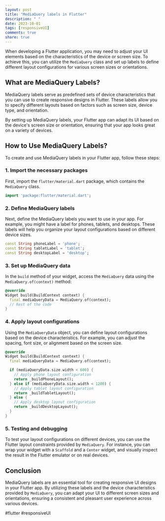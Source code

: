 ```yaml
---
layout: post
title: "MediaQuery labels in Flutter"
description: " "
date: 2023-10-01
tags: [responsiveUI]
comments: true
share: true
---
```


When developing a Flutter application, you may need to adjust your UI elements based on the characteristics of the device or screen size. To achieve this, you can utilize the `MediaQuery` class and set up labels to define different layout configurations for various screen sizes or orientations.

## What are MediaQuery Labels?

MediaQuery labels serve as predefined sets of device characteristics that you can use to create responsive designs in Flutter. These labels allow you to specify different layouts based on factors such as screen size, device type, and orientation.

By setting up MediaQuery labels, your Flutter app can adapt its UI based on the device's screen size or orientation, ensuring that your app looks great on a variety of devices.

## How to Use MediaQuery Labels?

To create and use MediaQuery labels in your Flutter app, follow these steps:

### 1. Import the necessary packages

First, import the `flutter/material.dart` package, which contains the `MediaQuery` class.

```dart
import 'package:flutter/material.dart';
```

### 2. Define MediaQuery labels

Next, define the MediaQuery labels you want to use in your app. For example, you might have a label for phones, tablets, and desktops. These labels will help you organize your layout configurations based on different device sizes.

```dart
const String phoneLabel = 'phone';
const String tabletLabel = 'tablet';
const String desktopLabel = 'desktop';
```

### 3. Set up MediaQuery data

In the `build` method of your widget, access the `MediaQuery` data using the `MediaQuery.of(context)` method:

```dart
@override
Widget build(BuildContext context) {
  final mediaQueryData = MediaQuery.of(context);
  // Rest of the code
}
```

### 4. Apply layout configurations

Using the `MediaQueryData` object, you can define layout configurations based on the device characteristics. For example, you can adjust the spacing, font size, or alignment based on the screen size.

```dart
@override
Widget build(BuildContext context) {
  final mediaQueryData = MediaQuery.of(context);

  if (mediaQueryData.size.width < 600) {
    // Apply phone layout configuration
    return _buildPhoneLayout();
  } else if (mediaQueryData.size.width < 1200) {
    // Apply tablet layout configuration
    return _buildTabletLayout();
  } else {
    // Apply desktop layout configuration
    return _buildDesktopLayout();
  }
}
```

### 5. Testing and debugging

To test your layout configurations on different devices, you can use the Flutter layout constraints provided by `MediaQuery`. For instance, you can wrap your widget with a `Scaffold` and a `Center` widget, and visually inspect the result in the Flutter emulator or on real devices.

## Conclusion

MediaQuery labels are an essential tool for creating responsive UI designs in your Flutter app. By utilizing these labels and the device characteristics provided by `MediaQuery`, you can adapt your UI to different screen sizes and orientations, ensuring a consistent and pleasant user experience across various devices.

#flutter #responsiveUI